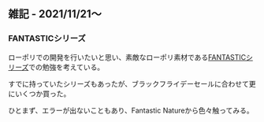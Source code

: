 ## 雑記 - 2021/11/21～

### FANTASTICシリーズ

ローポリでの開発を行いたいと思い、素敵なローポリ素材である[FANTASTICシリーズ](https://assetstore.unity.com/lists/fantastic-3d-packs-series-130169)での勉強を考えている。

すでに持っていたシリーズもあったが、ブラックフライデーセールに合わせて更にいくつか買った。

ひとまず、エラーが出ないこともあり、Fantastic Natureから色々触ってみる。